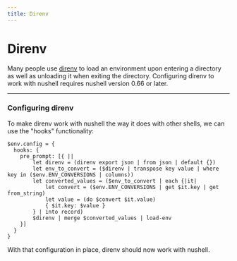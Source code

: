 ```yaml
---
title: Direnv
---
```


# Direnv

Many people use [direnv](https://direnv.net) to load an environment upon entering a directory as well as unloading it when exiting the directory.
Configuring direnv to work with nushell requires nushell version 0.66 or later.

---

### Configuring direnv

To make direnv work with nushell the way it does with other shells, we can use the "hooks" functionality:

```shell
$env.config = {
  hooks: {
    pre_prompt: [{ ||
        let direnv = (direnv export json | from json | default {})
        let env_to_convert = ($direnv | transpose key value | where key in ($env.ENV_CONVERSIONS | columns))
        let converted_values = ($env_to_convert | each {|it|
            let convert = ($env.ENV_CONVERSIONS | get $it.key | get from_string)
            let value = (do $convert $it.value)
            { $it.key: $value }
        } | into record)
        $direnv | merge $converted_values | load-env
    }]
  }
}
```

With that configuration in place, direnv should now work with nushell.
